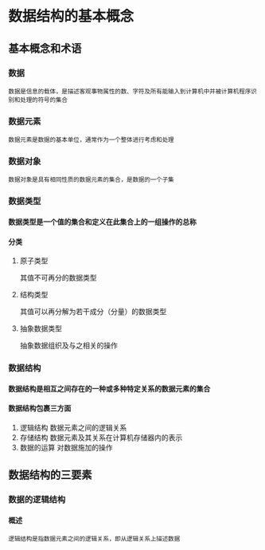 # 数据结构的基本概念

## 基本概念和术语

### 数据

    数据是信息的载体，是描述客观事物属性的数、字符及所有能输入到计算机中并被计算机程序识别和处理的符号的集合

### 数据元素

    数据元素是数据的基本单位，通常作为一个整体进行考虑和处理

### 数据对象

    数据对象是具有相同性质的数据元素的集合，是数据的一个子集

### 数据类型

#### 数据类型是一个值的集合和定义在此集合上的一组操作的总称

#### 分类

1. 原子类型

    其值不可再分的数据类型
2. 结构类型

    其值可以再分解为若干成分（分量）的数据类型
3. 抽象数据类型

    抽象数据组织及与之相关的操作

### 数据结构

#### 数据结构是相互之间存在的一种或多种特定关系的数据元素的集合

#### 数据结构包裹三方面

1. 逻辑结构
    数据元素之间的逻辑关系
2. 存储结构
    数据元素及其关系在计算机存储器内的表示
3. 数据的运算
    对数据施加的操作

## 数据结构的三要素

### 数据的逻辑结构

#### 概述

    逻辑结构是指数据元素之间的逻辑关系，即从逻辑关系上描述数据

